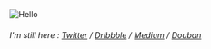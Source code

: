 <img src="https://b.bdstatic.com/searchbox/icms/searchbox/img/7e8e8.jpg" alt="Hello">

###### I'm still here : [Twitter](https://twitter.com/alexu19049062) / [Dribbble](https://dribbble.com/alexuzhang) / [Medium](https://medium.com/@alexuzhang) / [Douban](https://www.douban.com/people/184256425/)
